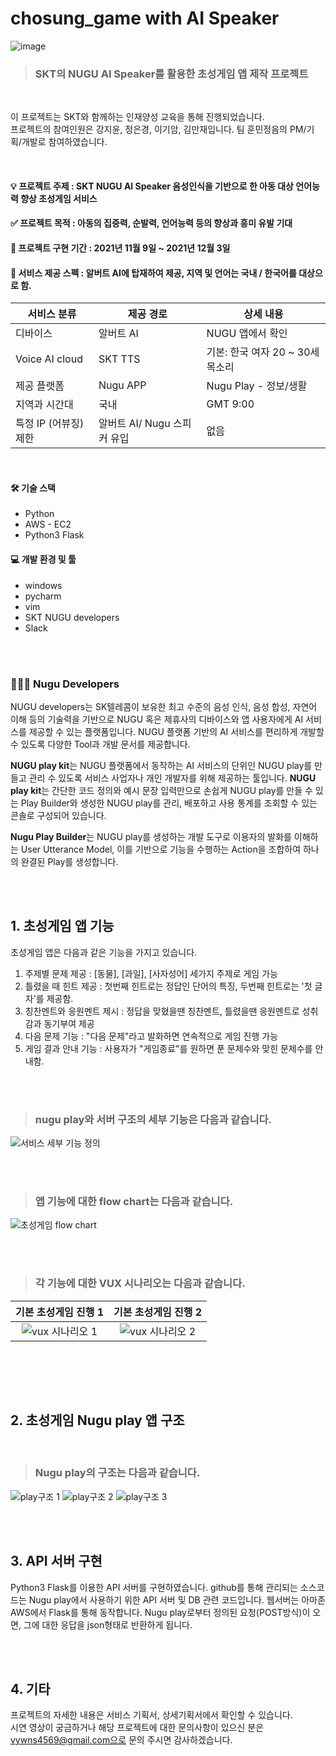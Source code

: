 # chosung_game with AI Speaker

![image](https://user-images.githubusercontent.com/102462534/181045065-4c42cbf4-5291-4de5-9513-0d55705fa342.png)
<br>

> ### SKT의  NUGU AI Speaker를 활용한 초성게임 앱 제작 프로젝트

<br>

이 프로젝트는 SKT와 함께하는 인재양성 교육을 통해 진행되었습니다.<br>
프로젝트의 참여인원은 강지윤, 정은경, 이기암, 김만재입니다. 팀 훈민정음의 PM/기획/개발로 참여하였습니다.

<br/>

#### :bulb: 프로젝트 주제 : SKT NUGU AI Speaker 음성인식을 기반으로 한 아동 대상 언어능력 향상 초성게임 서비스
#### ✅ 프로젝트 목적 : 아동의 집중력, 순발력, 언어능력 등의 향상과 흥미 유발 기대 
#### 📆 프로젝트 구현 기간 : 2021년 11월 9일 ~ 2021년 12월 3일
#### 🦉 서비스 제공 스펙 : 알버트 AI에 탑재하여 제공, 지역 및 언어는 국내 / 한국어를 대상으로 함.
|서비스 분류|제공 경로|상세 내용
|-|-|-|
| 디바이스 | 알버트 AI | NUGU 앱에서 확인 |
| Voice AI cloud | SKT TTS |  기본: 한국 여자 20 ~ 30세 목소리 |
| 제공 플랫폼 | Nugu APP | Nugu Play - 정보/생활 |
| 지역과 시간대 | 국내 | GMT 9:00 |
| 특정 IP (어뷰징) 제한 | 알버트 AI/ Nugu 스피커 유입 | 없음 |


<br/>

#### 🛠 기술 스택
- Python
- AWS - EC2
- Python3 Flask

#### 💻 개발 환경 및 툴
- windows
- pycharm
- vim
- SKT NUGU developers
- Slack

<br>
<br>


### 👨🏻‍🔧 Nugu Developers

NUGU developers는 SK텔레콤이 보유한 최고 수준의 음성 인식, 음성 합성, 자연어 이해 등의 기술력을 기반으로 NUGU 혹은 제휴사의 디바이스와 앱 사용자에게 AI 서비스를 제공할 수 있는 플랫폼입니다. NUGU 플랫폼 기반의 AI 서비스를 편리하게 개발할 수 있도록 다양한 Tool과 개발 문서를 제공합니다.

**NUGU play kit**는 NUGU 플랫폼에서 동작하는 AI 서비스의 단위인 NUGU play를 만들고 관리 수 있도록 서비스 사업자나 개인 개발자를 위해 제공하는 툴입니다. **NUGU play kit**는 간단한 코드 정의와 예시 문장 입력만으로 손쉽게 NUGU play를 만들 수 있는 Play Builder와 생성한 NUGU play를 관리, 배포하고 사용 통계를 조회할 수 있는 콘솔로 구성되어 있습니다. 
<br>


**Nugu Play Builder**는 NUGU play를 생성하는 개발 도구로 이용자의 발화를 이해하는 User Utterance Model, 이를 기반으로 기능을 수행하는 Action을 조합하여 하나의 완결된 Play를 생성합니다.
<br>
<br>

<br>


## 1. 초성게임 앱 기능

초성게임 앱은 다음과 같은 기능을 가지고 있습니다.

1. 주제별 문제 제공 : [동물], [과일], [사자성어] 세가지 주제로 게임 가능
2. 틀렸을 때 힌트 제공 : 첫번째 힌트로는 정답인 단어의 특징, 두번째 힌트로는 '첫 글자'를 제공함.
3. 칭찬멘트와 응원멘트 제시 : 정답을 맞혔을땐 칭찬멘트, 틀렸을땐 응원멘트로 성취감과 동기부여 제공
4. 다음 문제 기능 : "다음 문제"라고 발화하면 연속적으로 게임 진행 가능
5. 게임 결과 안내 기능 : 사용자가 "게임종료"를 원하면 푼 문제수와 맞힌 문제수를 안내함.

<br/><br/>

> ###  nugu play와 서버 구조의 세부 기능은 다음과 같습니다.

![서비스 세부 기능 정의](https://user-images.githubusercontent.com/102462534/165879022-c6db267e-0346-4558-895f-8b5b76b9931b.png)

<br/><br/>

> ### 앱 기능에 대한 flow chart는 다음과 같습니다.

![초성게임 flow chart](https://user-images.githubusercontent.com/102462534/165879471-e56b8dca-16d0-485a-b162-4afee3388d67.png)

<br/><br/>

> ### 각 기능에 대한 VUX 시나리오는 다음과 같습니다.

기본 초성게임 진행 1  |   기본 초성게임 진행 2
:-------------------------:|:-------------------------:
![vux 시나리오 1](https://user-images.githubusercontent.com/102462534/165879479-f31667a9-7b96-4f71-b4eb-2502d1497e60.png) | ![vux 시나리오 2](https://user-images.githubusercontent.com/102462534/165879486-6a405f30-a345-4285-95cb-1acdd50beaf4.png)



<br>



<br/><br/>

## 2. 초성게임 Nugu play 앱 구조
<br/>

> ### Nugu play의 구조는 다음과 같습니다.


![play구조 1](https://user-images.githubusercontent.com/102462534/165883408-02fa5925-0072-4eb1-859c-7aee5e8e43e0.png)
![play구조 2](https://user-images.githubusercontent.com/102462534/165883410-fead96c0-3650-4ff8-bf12-b7ba7da47454.png)
![play구조 3](https://user-images.githubusercontent.com/102462534/165883412-318cf080-5fbe-4f45-8700-084e177da7a4.png)

<br>

<br>


## 3. API 서버 구현

Python3 Flask를 이용한 API 서버를 구현하였습니다. github를 통해 관리되는 소스코드는 Nugu play에서 사용하기 위한 API 서버 및 DB 관련 코드입니다. 웹서버는 아마존 AWS에서 Flask를 통해 동작합니다. Nugu play로부터 정의된 요청(POST방식)이 오면, 그에 대한 응답을 json형태로 반환하게 됩니다.

<br/><br/>



## 4. 기타 

프로젝트의 자세한 내용은 서비스 기획서, 상세기획서에서 확인할 수 있습니다. <br>
시연 영상이 궁금하거나 해당 프로젝트에 대한 문의사항이 있으신 분은 vywns4569@gmail.com으로 문의 주시면 감사하겠습니다.


